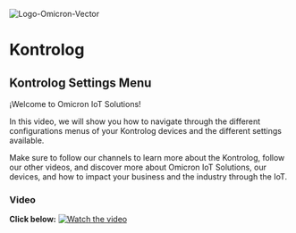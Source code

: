 ![Logo-Omicron-Vector](https://github.com/Omicron-IoT-Solutions/Kontrolog/assets/141452095/6a6bdb70-bfff-41b6-8576-7ef9ffa912dd)

# Kontrolog
## Kontrolog Settings Menu

¡Welcome to Omicron IoT Solutions!

In this video, we will show you how to navigate through the different configurations menus of your Kontrolog devices and the different settings available.

Make sure to follow our channels to learn more about the Kontrolog, follow our other videos, and discover more about Omicron IoT Solutions, our devices, and how to impact your business and the industry through the IoT.

### Video
**Click below:**
[![Watch the video](https://img.youtube.com/vi/pLju1tv8K3Y/maxresdefault.jpg)](https://youtu.be/pLju1tv8K3Y?si=hhzn6js7CAGQDhtj)

